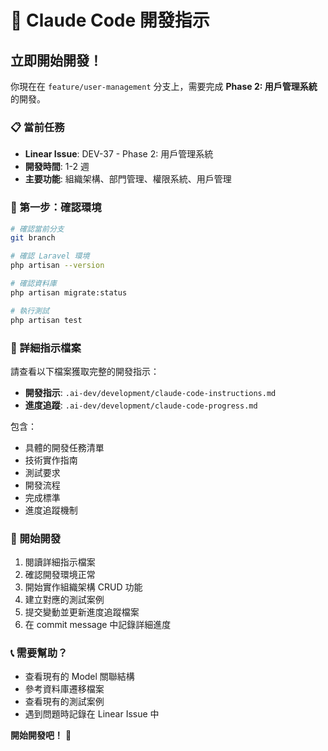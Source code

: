 # 🚀 Claude Code 開發指示

## 立即開始開發！

你現在在 `feature/user-management` 分支上，需要完成 **Phase 2: 用戶管理系統** 的開發。

### 📋 當前任務
- **Linear Issue**: DEV-37 - Phase 2: 用戶管理系統
- **開發時間**: 1-2 週
- **主要功能**: 組織架構、部門管理、權限系統、用戶管理

### 🎯 第一步：確認環境
```bash
# 確認當前分支
git branch

# 確認 Laravel 環境
php artisan --version

# 確認資料庫
php artisan migrate:status

# 執行測試
php artisan test
```

### 📖 詳細指示檔案
請查看以下檔案獲取完整的開發指示：

- **開發指示**: `.ai-dev/development/claude-code-instructions.md`
- **進度追蹤**: `.ai-dev/development/claude-code-progress.md`

包含：
- 具體的開發任務清單
- 技術實作指南
- 測試要求
- 開發流程
- 完成標準
- 進度追蹤機制

### 🔧 開始開發
1. 閱讀詳細指示檔案
2. 確認開發環境正常
3. 開始實作組織架構 CRUD 功能
4. 建立對應的測試案例
5. 提交變動並更新進度追蹤檔案
6. 在 commit message 中記錄詳細進度

### 📞 需要幫助？
- 查看現有的 Model 關聯結構
- 參考資料庫遷移檔案
- 查看現有的測試案例
- 遇到問題時記錄在 Linear Issue 中

**開始開發吧！** 🚀
